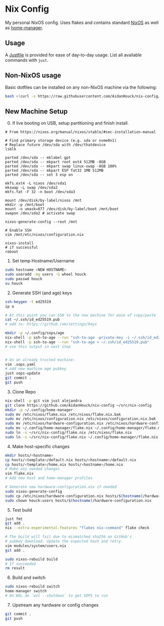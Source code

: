 # Nix Config

My personal NixOS config. Uses flakes and contains standard [NixOS](https://nixos.org/ "NixOS Website") as well as [home-manager](https://github.com/nix-community/home-manager "NixOS Home-Manager GitHub Repo").

## Usage

A [Justfile](https://github.com/casey/just) is provided for ease of day-to-day usage. List all available commands with `just`.

## Non-NixOS usage

Basic dotfiles can be installed on any non-NixOS machine via the following:
```bash
bash <(curl -s https://raw.githubusercontent.com/AidanHouck/nix-config/refs/heads/main/scripts/nixless-install.sh)
```

## New Machine Setup

0. If live booting on USB, setup partitioning and finish install.
```
# From https://nixos.org/manual/nixos/stable/#sec-installation-manual

# Find primary storage device (e.g. sda or nvme0n1)
# Replace future /dev/sda with /dev/thatdevice
lsblk

parted /dev/sda -- mklabel gpt
parted /dev/sda -- mkpart root ext4 512MB -8GB
parted /dev/sda -- mkpart swap linux-swap -8GB 100%
parted /dev/sda -- mkpart ESP fat32 1MB 512MB
parted /dev/sda -- set 3 esp on

mkfs.ext4 -L nixos /dev/sda1
mkswap -L swap /dev/sda2
mkfs.fat -F 32 -n boot /dev/sda3

mount /dev/disk/by-label/nixos /mnt
mkdir -p /mnt/boot
mount -o umask=077 /dev/disk/by-label/boot /mnt/boot
swapon /dev/sda2 # activate swap

nixos-generate-config --root /mnt

# Enable SSH
vim /mnt/etc/nixos/configuration.nix

nixos-install
# if successful
reboot
```

1. Set temp Hostname/Username
```bash
sudo hostname <NEW HOSTNAME>
sudo useradd -mg users -G wheel houck
sudo passwd houck
su houck
```

2. Generate SSH (and age) keys
```bash
ssh-keygen -t ed25519
ip a

# At this point you can SSH to the new machine for ease of copy/paste
cat ~/.ssh/id_ed25519.pub
# add to: https://github.com/settings/keys

mkdir -p ~/.config/sops/age
nix-shell -p ssh-to-age --run "ssh-to-age -private-key -i ~/.ssh/id_ed25519 > ~/.config/sops/age/keys.txt"
nix-shell -p ssh-to-age --run "ssh-to-age < ~/.ssh/id_ed25519.pub"
# use this output in next step


# On an already trusted machine:
vim .sops.yaml
# add new machine age pubkey
just sops-update
git commit .
git push
```

3. Clone Repo
```bash
nix-shell -p git vim just alejandra
git clone https://github.com/AidanHouck/nix-config ~/src/nix-config
mkdir -p ~/.config/home-manager
sudo mv /etc/nixos/flake.nix /etc/nixos/flake.nix.bak
sudo mv /etc/nixos/configuration.nix /etc/nixos/configuration.nix.bak
sudo mv /etc/nixos/hardware-configuration.nix /etc/nixos/hardware-configuration.nix.bak
sudo mv ~/.config/home-manager/flake.nix ~/.config/home-manager/flake.nix.bak
sudo ln -s ~/src/nix-config/flake.nix /etc/nixos/flake.nix
sudo ln -s ~/src/nix-config/flake.nix ~/.config/home-manager/flake.nix
```

4. Make host-specific changes
```bash
mkdir hosts/<hostname>
cp hosts/<template>/default.nix hosts/<hostname>/default.nix
cp hosts/<template>/home.nix hosts/<hostname>/home.nix
# Make any needed changes
vim flake.nix
# Add new host and home-manager profiles

# Generate new hardware-configuration.nix if needed
sudo nixos-generate-config
sudo cp /etc/nixos/hardware-configuration.nix hosts/$(hostname)/hardware-configuration.nix
sudo chown houck:users hosts/$(hostname)/hardware-configuration.nix
```

5. Test build
```bash
just fmt
git add .
nix --extra-experimental-features "flakes nix-command" flake check

# The build will fail due to mismatched sha256 on GitHub's
# pubkey download. Update the expected hash and retry.
vim modules/system/users.nix
git add .

sudo nixos-rebuild build
# If succeeded
rm result
```

6. Build and switch
```bash
sudo nixos-rebuild switch
home-manager switch
# On WSL do `wsl --shutdown` to get SOPS to run
```

7. Upstream any hardware or config changes
```bash
git commit .
git push
```

